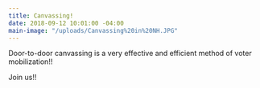 ```yaml
---
title: Canvassing!
date: 2018-09-12 10:01:00 -04:00
main-image: "/uploads/Canvassing%20in%20NH.JPG"
---
```


Door-to-door canvassing is a very effective and efficient method of voter mobilization!!

Join us!!